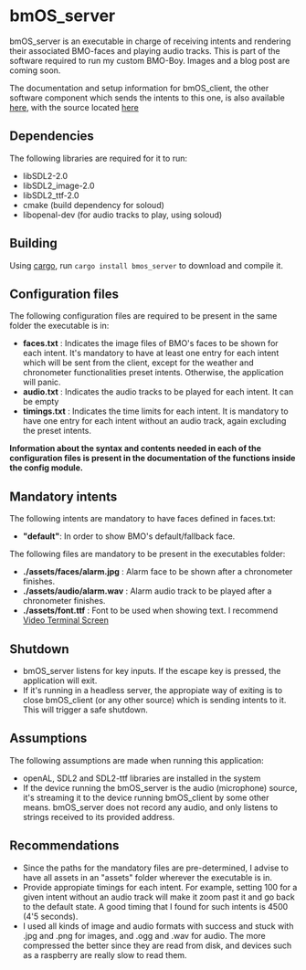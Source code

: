 # bmOS_server

bmOS_server is an executable in charge of receiving intents and rendering their associated BMO-faces and 
playing audio tracks. This is part of the software required to run my custom BMO-Boy. Images and a blog post are coming soon.

The documentation and setup information for bmOS_client, the other software component which sends the intents to this one, is also available [here](https://docs.rs/bmos_client/), with the source located [here](https://github.com/Sondeluz/bmOS_client)


## Dependencies
The following libraries are required for it to run:
- libSDL2-2.0
- libSDL2_image-2.0
- libSDL2_ttf-2.0
- cmake (build dependency for soloud)
- libopenal-dev (for audio tracks to play, using soloud)

## Building
Using [cargo](https://crates.io), run ```cargo install bmos_server``` to download and compile it.

## Configuration files
The following configuration files are required to be present in the same folder the executable is in:
- **faces.txt** : Indicates the image files of BMO's faces to be shown for each intent. It's mandatory to have at least one entry for each intent which will be sent from the client, except for the weather and chronometer functionalities preset intents. Otherwise, the application will panic.
- **audio.txt** : Indicates the audio tracks to be played for each intent. It can be empty
- **timings.txt** : Indicates the time limits for each intent. It is mandatory to have one entry for each intent without an audio track, again excluding the preset intents.

**Information about the syntax and contents needed in each of the configuration files is present in the documentation of the functions inside the config module.**

## Mandatory intents
The following intents are mandatory to have faces defined in faces.txt:
- **"default"**: In order to show BMO's default/fallback face.

The following files are mandatory to be present in the executables folder:
- **./assets/faces/alarm.jpg** : Alarm face to be shown after a chronometer finishes.
- **./assets/audio/alarm.wav** : Alarm audio track to be played after a chronometer finishes.
- **./assets/font.ttf** : Font to be used when showing text. I recommend [Video Terminal Screen](https://ttfonts.net/en/download/62485.htm)

## Shutdown
- bmOS_server listens for key inputs. If the escape key is pressed, the application will exit.
- If it's running in a headless server, the appropiate way of exiting is to close bmOS_client (or any other source) which is sending intents to it. This will trigger a safe shutdown.
## Assumptions
The following assumptions are made when running this application:
- openAL, SDL2 and SDL2-ttf libraries are installed in the system
- If the device running the bmOS_server is the audio (microphone) source, it's streaming it to the device running bmOS_client by some other means. bmOS_server does not record any audio, and only listens to strings received to its provided address.

## Recommendations
- Since the paths for the mandatory files are pre-determined, I advise to have all assets in an "assets" folder wherever the executable is in.
- Provide appropiate timings for each intent. For example, setting 100 for a given intent without an audio track will make it zoom past it and go back to the default state. A good timing that I found for such intents is 4500 (4'5 seconds).
- I used all kinds of image and audio formats with success and stuck with .jpg and .png for images, and .ogg and .wav for audio. The more compressed the better since they are read from disk, and devices such as a raspberry are really slow to read them.
